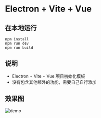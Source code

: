# Electron + Vite + Vue

## 在本地运行
```
npm install
npm run dev
npm run build
```
## 说明
- Electron + Vite + Vue 项目初始化模板
- 没有包含其他额外的功能，需要自己自行添加

## 效果图
![demo](https://github.com/jaihao/electron-vite-vue/assets/26615374/8a3a62b6-2086-4f77-a791-33205bcddbb4)

